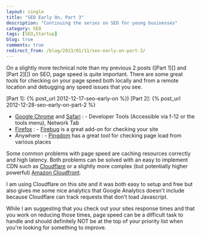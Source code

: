 ```yaml
---
layout: single
title: "SEO Early On, Part 3"
description: "Continuing the series on SEO for young businesses"
category: SEO
tags: [SEO,Startup]
blog: true
comments: true
redirect_from: /blog/2013/01/11/seo-early-on-part-3/
---
```


On a slightly more technical note than my previous 2 posts ([Part 1][] and [Part 2][]) on SEO, page speed is quite important.  There are some great tools for checking on your page speed both locally and from a remote location and debugging any speed issues that you see.

[Part 1]: {% post_url 2012-12-17-seo-early-on %})
[Part 2]: {% post_url 2012-12-28-seo-early-on-part-2 %}

- [Google Chrome][] and [Safari][]
  : - Developer Tools (Accessible via f-12 or the tools menu), Network Tab
- [Firefox][]
  : - [Firebug][] is a great add-on for checking your site
- Anywhere
  : - [Pingdom][] has a great tool for checking page load from various places

[Google Chrome]: http://chrome.google.com
[Safari]: http://www.apple.com/safari/
[Firefox]: http://getfirefox.com
[Firebug]: http://getfirebug.com
[Pingdom]: http://tools.pingdom.com/fpt/

Some common problems with page speed are caching resources correctly and high latency.  Both problems can be solved with an easy to implement CDN such as [Cloudflare][] or a slightly more complex (but potentially higher powerful) [Amazon Cloudfront][].

[Cloudflare]: https://clourflare.com
[Amazon Cloudfront]: http://aws.amazon.com/cloudfront/

I am using Cloudflare on this site and it was both easy to setup and free but also gives me some nice analytics that Google Analytics doesn't include because Cloudflare can track requests that don't load Javascript.

While I am suggesting that you check out your sites response times and that you work on reducing those times, page speed can be a difficult task to handle and should definitely NOT be at the top of your priority list when you're looking for something to improve.